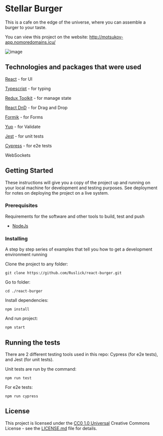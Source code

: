 

# Stellar Burger

This is a cafe on the edge of the universe, where you can assemble a burger to your taste.

You can view this project on the website: http://motsukov-app.nomoredomains.icu/


![image](https://user-images.githubusercontent.com/80598450/198690491-c9ddf5a3-d295-49b3-92fe-cbe4ed05e028.png)

## Technologies and packages that were used


[React](https://ru.reactjs.org/) - for UI

[Typescript](https://www.typescriptlang.org/) - for typing

[Redux Toolkit](https://redux.js.org/redux-toolkit/overview) - for manage state

[React DnD](https://react-dnd.github.io/react-dnd/about) - for Drag and Drop

[Formik](https://formik.org/docs/overview) - for Forms

[Yup](https://www.npmjs.com/package/yup) - for Validate

[Jest](https://jestjs.io/) - for unit tests

[Cypress](https://www.cypress.io/) - for e2e tests

WebSockets


## Getting Started

These instructions will give you a copy of the project up and running on
your local machine for development and testing purposes. See deployment
for notes on deploying the project on a live system.

### Prerequisites

Requirements for the software and other tools to build, test and push 
- [NodeJs](https://nodejs.org/en/)

### Installing

A step by step series of examples that tell you how to get a development
environment running

Clone the project to any folder:

    git clone https://github.com/Ruslick/react-burger.git

Go to folder:

    cd ./react-burger

Install dependencies:

    npm install
    
And run project:

    npm start
    

## Running the tests

There are 2 different testing tools used in this repo: Cypress (for e2e tests), and Jest (for unit tests).

Unit tests are run by the command:

    npm run test

For e2e tests: 

    npm run cypress


## License

This project is licensed under the [CC0 1.0 Universal](LICENSE.md)
Creative Commons License - see the [LICENSE.md](LICENSE.md) file for
details.

